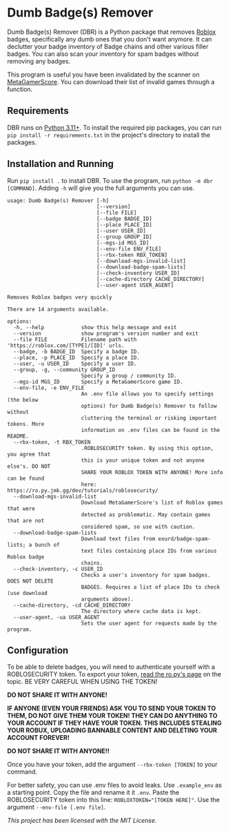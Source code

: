 # Dumb Badge(s) Remover
Dumb Badge(s) Remover (DBR) is a Python package that removes [Roblox](https://www.roblox.com) badges, specifically any dumb ones that you don't want anymore. It can declutter your badge inventory of Badge chains and other various filler badges. You can also scan your inventory for spam badges without removing any badges.

This program is useful you have been invalidated by the scanner on [MetaGamerScore](https://metagamerscore.com/). You can download their list of invalid games through a function.

## Requirements
DBR runs on [Python 3.11+](https://www.python.org/downloads/). To install the required pip packages, you can run `pip install -r requirements.txt` in the project's directory to install the packages.

## Installation and Running
Run `pip install .` to install DBR. To use the program, run `python -m dbr [COMMAND]`. Adding `-h` will give you the full arguments you can use.
```
usage: Dumb Badge(s) Remover [-h]
                             [--version]
                             [--file FILE]
                             [--badge BADGE_ID]
                             [--place PLACE_ID]
                             [--user USER_ID]
                             [--group GROUP_ID]
                             [--mgs-id MGS_ID]
                             [--env-file ENV_FILE]
                             [--rbx-token RBX_TOKEN]
                             [--download-mgs-invalid-list]
                             [--download-badge-spam-lists]
                             [--check-inventory USER_ID]
                             [--cache-directory CACHE_DIRECTORY]
                             [--user-agent USER_AGENT]

Removes Roblox badges very quickly

There are 14 arguments available.

options:
  -h, --help            show this help message and exit
  --version             show program's version number and exit
  --file FILE           Filename path with 'https://roblox.com/[TYPE]/[ID]' urls.
  --badge, -b BADGE_ID  Specify a badge ID.
  --place, -p PLACE_ID  Specify a place ID.
  --user, -u USER_ID    Specify a user ID.
  --group, -g, --community GROUP_ID
                        Specify a group / community ID.
  --mgs-id MGS_ID       Specify a MetaGamerScore game ID.
  --env-file, -e ENV_FILE
                        An .env file allows you to specify settings (the below
                        options) for Dumb Badge(s) Remover to follow without
                        cluttering the terminal or risking important tokens. More
                        information on .env files can be found in the README.
  --rbx-token, -t RBX_TOKEN
                        .ROBLOSECURITY token. By using this option, you agree that
                        this is your unique token and not anyone else's. DO NOT
                        SHARE YOUR ROBLOX TOKEN WITH ANYONE! More info can be found
                        here: https://ro.py.jmk.gg/dev/tutorials/roblosecurity/
  --download-mgs-invalid-list
                        Download MetaGamerScore's list of Roblox games that were
                        detected as problematic. May contain games that are not
                        considered spam, so use with caution.
  --download-badge-spam-lists
                        Download text files from exurd/badge-spam-lists; a bunch of
                        text files containing place IDs from various Roblox badge
                        chains.
  --check-inventory, -c USER_ID
                        Checks a user's inventory for spam badges. DOES NOT DELETE
                        BADGES. Requires a list of place IDs to check (use download
                        arguments above).
  --cache-directory, -cd CACHE_DIRECTORY
                        The directory where cache data is kept.
  --user-agent, -ua USER_AGENT
                        Sets the user agent for requests made by the program.
```

## Configuration
To be able to delete badges, you will need to authenticate yourself with a ROBLOSECURITY token. To export your token, [read the ro.py's page](https://ro.py.jmk.gg/v2.0.0/tutorials/roblosecurity/) on the topic. BE VERY CAREFUL WHEN USING THE TOKEN!

**DO NOT SHARE IT WITH ANYONE!**

**IF ANYONE (EVEN YOUR FRIENDS) ASK YOU TO SEND YOUR TOKEN TO THEM, DO NOT GIVE THEM YOUR TOKEN! THEY CAN DO ANYTHING TO YOUR ACCOUNT IF THEY HAVE YOUR TOKEN. THIS INCLUDES STEALING YOUR ROBUX, UPLOADING BANNABLE CONTENT AND DELETING YOUR ACCOUNT FOREVER!**

**DO NOT SHARE IT WITH ANYONE!!**

Once you have your token, add the argument `--rbx-token [TOKEN]` to your command.

For better safety, you can use .env files to avoid leaks. Use `.example_env` as a starting point. Copy the file and rename it it `.env`. Paste the ROBLOSECURITY token into this line: `ROBLOXTOKEN="[TOKEN HERE]"`. Use the argument `--env-file [.env file]`. 

*This project has been licensed with the MIT License.*